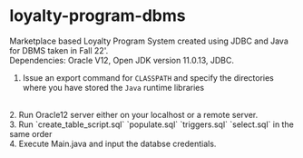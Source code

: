 # loyalty-program-dbms

Marketplace based Loyalty Program System created using JDBC and Java for DBMS taken in Fall 22'.
<br />
Dependencies: Oracle V12, Open JDK version 11.0.13, JDBC.
<br />
1. Issue an export command for `CLASSPATH` and specify the directories where you have stored the `Java` runtime libraries
<br />
2. Run Oracle12 server either on your localhost or a remote server.
<br />
3. Run `create_table_script.sql` `populate.sql` `triggers.sql` `select.sql` in the same order
<br />
4. Execute Main.java and input the databse credentials.

